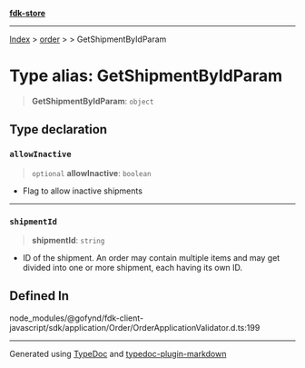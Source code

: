 [**fdk-store**](../../../README.md)
***

[Index](../../../API.md) > [order](../../README.md) > [<internal>](../README.md) > GetShipmentByIdParam

# Type alias: GetShipmentByIdParam

> **GetShipmentByIdParam**: `object`

## Type declaration

### `allowInactive`

> `optional` **allowInactive**: `boolean`

- Flag to allow inactive shipments

***

### `shipmentId`

> **shipmentId**: `string`

- ID of the shipment. An order may contain
multiple items and may get divided into one or more shipment, each having
its own ID.

## Defined In

node\_modules/@gofynd/fdk-client-javascript/sdk/application/Order/OrderApplicationValidator.d.ts:199

***
Generated using [TypeDoc](https://typedoc.org/) and [typedoc-plugin-markdown](https://www.npmjs.com/package/typedoc-plugin-markdown)
